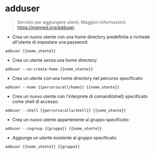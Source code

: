 # adduser

> Servizio per aggiungere utenti.
> Maggiori informazioni: <https://manned.org/adduser>.

- Crea un nuovo utente con una home directory predefinita e richiede all'utente di impostare una password:

`adduser {{nome_utente}}`

- Crea un utente senza una home directory:

`adduser --no-create-home {{nome_utente}}`

- Crea un utente con una home directory nel percorso specificato:

`adduser --home {{percorso/all/home}} {{nome_utente}}`

- Crea un nuovo utente con l'interprete di comandi(shell) specificato come shell di accesso:

`adduser --shell {{percorso/alla/shell}} {{nome_utente}}`

- Crea un nuovo utente appartenente al gruppo specificato:

`adduser --ingroup {{gruppo}} {{nome_utente}}`

- Aggiunge un utente esistente al gruppo specificato:

`adduser {{nome_utente}} {{gruppo}}`
